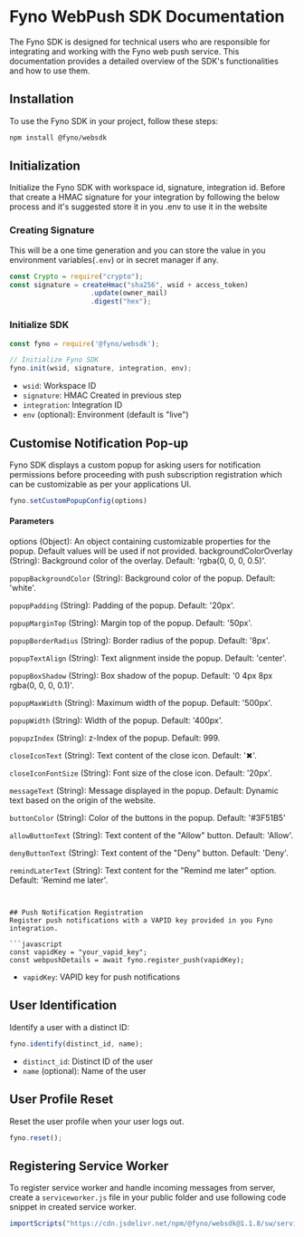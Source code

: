 # Fyno WebPush SDK Documentation

The Fyno SDK is designed for technical users who are responsible for integrating and working with the Fyno web push service. This documentation provides a detailed overview of the SDK's functionalities and how to use them.

## Installation

To use the Fyno SDK in your project, follow these steps:

```bash
npm install @fyno/websdk
```

## Initialization
Initialize the Fyno SDK with workspace id, signature, integration id. Before that create a HMAC signature for your integration by following the below process and it's suggested store it in you .env to use it in the website

### Creating Signature
This will be a one time generation and you can store the value in you environment variables(`.env`) or in secret manager if any.

```javascript
const Crypto = require("crypto");
const signature = createHmac("sha256", wsid + access_token)
                    .update(owner_mail)
                    .digest("hex");
```
### Initialize SDK
```javascript
const fyno = require('@fyno/websdk');

// Initialize Fyno SDK
fyno.init(wsid, signature, integration, env);
```

* `wsid`: Workspace ID
* `signature`: HMAC Created in previous step
* `integration`: Integration ID
* `env` (optional): Environment (default is "live")

## Customise Notification Pop-up
Fyno SDK displays a custom popup for asking users for notification permissions before proceeding with push subscription registration which can be customizable as per your applications UI.

```javascript
fyno.setCustomPopupConfig(options)
```

#### Parameters
options (Object): An object containing customizable properties for the popup. Default values will be used if not provided.
backgroundColorOverlay (String): Background color of the overlay. Default: 'rgba(0, 0, 0, 0.5)'.

`popupBackgroundColor` (String): Background color of the popup. Default: 'white'.

`popupPadding` (String): Padding of the popup. Default: '20px'.

`popupMarginTop` (String): Margin top of the popup. Default: '50px'.

`popupBorderRadius` (String): Border radius of the popup. Default: '8px'.

`popupTextAlign` (String): Text alignment inside the popup. Default: 'center'.

`popupBoxShadow` (String): Box shadow of the popup. Default: '0 4px 8px rgba(0, 0, 0, 0.1)'.

`popupMaxWidth` (String): Maximum width of the popup. Default: '500px'.

`popupWidth` (String): Width of the popup. Default: '400px'.

`popupzIndex` (String): z-Index of the popup. Default: 999.

`closeIconText` (String): Text content of the close icon. Default: '✖'.

`closeIconFontSize` (String): Font size of the close icon. Default: '20px'.

`messageText` (String): Message displayed in the popup. Default: Dynamic text based on the origin of the website.

`buttonColor` (String): Color of the buttons in the popup. Default: '#3F51B5'

`allowButtonText` (String): Text content of the "Allow" button. Default: 'Allow'.

`denyButtonText` (String): Text content of the "Deny" button. Default: 'Deny'.

`remindLaterText` (String): Text content for the "Remind me later" option. Default: 'Remind me later'.
```


## Push Notification Registration
Register push notifications with a VAPID key provided in you Fyno integration. 

```javascript
const vapidKey = "your_vapid_key";
const webpushDetails = await fyno.register_push(vapidKey);
```
* `vapidKey`: VAPID key for push notifications


## User Identification
Identify a user with a distinct ID:
```javascript
fyno.identify(distinct_id, name);
```

* `distinct_id`: Distinct ID of the user
* `name` (optional): Name of the user

## User Profile Reset
Reset the user profile when your user logs out.

```javascript
fyno.reset();
```

## Registering Service Worker
To register service worker and handle incoming messages from server, create a `serviceworker.js` file in your public folder and use following code snippet in created service worker.

```javascript
importScripts("https://cdn.jsdelivr.net/npm/@fyno/websdk@1.1.8/sw/serviceworker.min.js")
```